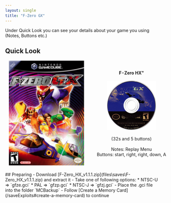 ```yaml
---
layout: single
title: "F-Zero GX"
---
```

Under Quick Look you can see your details about your game you using (Notes, Buttons etc.)
## Quick Look
<!--TODO: Maybe there are some other ways to do it, but it works lol-->
<table style="table-layout: fixed; width: 552px">
<colgroup>
<col style="width: 268px">
<col style="width: 284px">
</colgroup>
<thead>
  <tr>
    <td style="text-align:center">
      <img src="/images/gameArt/GFZE/GFZE_box.png" alt="FZero Box Art" width="244" height="340">
    </td>
    <td style="text-align:center">
      <b>F-Zero HX"</b><br>
      <br><img src="/images/gameArt/GFZE/GFZE_disc.png" alt="FZero Disc Art" width="160" height="160">
      <br>
      <br>(32s and 5 buttons)<br>
      <br>Notes: Replay Menu
      <br>Buttons: start, right, right, down, A
      <br>
    </td>
  </tr>
</thead>
</table>
<!--  //////////////////////////////////////////////////////////   -->
## Preparing
- Download [F-Zero_HX_v1.1.1.zip](files\saves\F-Zero_HX_v1.1.1.zip) and extract it
- Take one of following options:
  * NTSC-U => `gfze.gci`
  * PAL => `gfzp.gci`
  * NTSC-J => `gfzj.gci`
- Place the .gci file into the folder `MCBackup`
- Follow [Create a Memory Card](/saveExploits#create-a-memory-card) to continue
